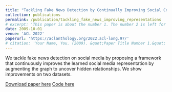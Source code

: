 ```yaml
---
title: "Tackling Fake News Detection by Continually Improving Social Context Representations using Graph Neural Networks"
collection: publications
permalink: /publication/tackling_fake_news_improving_representations
# excerpt: 'This paper is about the number 1. The number 2 is left for future work.'
date: 2009-10-01
venue: 'ACL 2022'
paperurl: 'https://aclanthology.org/2022.acl-long.97/'
# citation: 'Your Name, You. (2009). &quot;Paper Title Number 1.&quot; <i>Journal 1</i>. 1(1).'
---
```

We tackle fake news detection on social media by proposing a framework that continuously improves the learned social media representation by augmenting the graph to uncover hidden relationships. We show improvements on two datasets.

[Download paper here](https://aclanthology.org/2022.acl-long.97/)
[Code here](https://github.com/hockeybro12/FakeNews_Inference_Operators)
